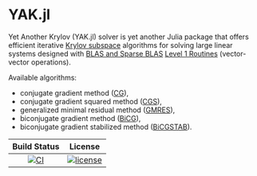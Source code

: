 # YAK.jl


Yet Another Krylov (YAK.jl) solver is yet another Julia package that offers efficient iterative [Krylov subspace](https://en.wikipedia.org/wiki/Krylov_subspace) algorithms for solving large linear systems designed with [BLAS and Sparse BLAS](http://cali2.unilim.fr/intel-xe/mkl/mklman/GUID-707FB65C-D0D9-418A-B22E-CBDEFB163C02.htm)
[Level 1 Routines](http://cali2.unilim.fr/intel-xe/mkl/mklman/GUID-A050F064-A146-49F7-B22E-BBB1E1DD6B3F.htm#GUID-A050F064-A146-49F7-B22E-BBB1E1DD6B3F) (vector-vector operations).

Available algorithms:
- conjugate gradient method ([CG](https://en.wikipedia.org/wiki/Conjugate_gradient_method)),
- conjugate gradient squared method ([CGS](https://mathworld.wolfram.com/ConjugateGradientSquaredMethod.html)),
- generalized minimal residual method ([GMRES](https://en.wikipedia.org/wiki/Generalized_minimal_residual_method)),
- biconjugate gradient method ([BiCG](https://en.wikipedia.org/wiki/Biconjugate_gradient_method)),
- biconjugate gradient stabilized method ([BiCGSTAB](https://en.wikipedia.org/wiki/Biconjugate_gradient_stabilized_method)).


| **Build Status** | **License** |
|:----------------:|:-----------:|
[![CI][github-img]][github-url] | [![license][license-img]][license-url] |

[github-img]: https://github.com/ComputationalThermoFluids/YAK.jl/actions/workflows/ci.yml/badge.svg
[github-url]: https://github.com/ComputationalThermoFluids/YAK.jl/actions/workflows/ci.yml

[license-img]: http://img.shields.io/badge/license-MIT-brightgreen.svg?style=flat
[license-url]: LICENSE.md